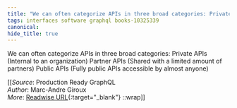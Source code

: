```yaml
---
title: "We can often categorize APIs in three broad categories: Private ..."
tags: interfaces software graphql books-10325339
canonical: 
hide_title: true
---
```


We can often categorize APIs in three broad categories:
Private APIs (Internal to an organization)
Partner APIs (Shared with a limited amount of partners)
Public APIs (Fully public APIs accessible by almost anyone)


[[_Source_: Production Ready GraphQL<br>
_Author_: Marc-Andre Giroux<br>
_More_: [Readwise URL](https://readwise.io/open/210672384){:target="_blank"}
::wrap]]